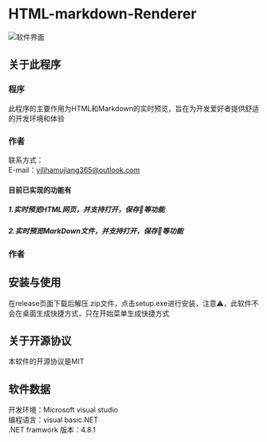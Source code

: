 # HTML-markdown-Renderer
![软件界面](https://github.moeyy.xyz/https://raw.githubusercontent.com/yilihamujiang365/HTML-markdown-Renderer-project/master/picture/screanphoto.png"软件界面截图")
## 关于此程序
### 程序
此程序的主要作用为HTML和Markdown的实时预览，旨在为开发爱好者提供舒适的开发环境和体验<br>
### 作者
联系方式：<br>
E-mail：yilihamujiang365@outlook.com
#### 目前已实现的功能有
##### 1.实时预览HTML网页，并支持打开，保存💾等功能
##### 2.实时预览MarkDown文件，并支持打开，保存💾等功能
### 作者


## 安装与使用
在release页面下载后解压.zip文件，点击setup.exe进行安装，注意⚠️，此软件不会在桌面生成快捷方式，只在开始菜单生成快捷方式
## 关于开源协议
本软件的开源协议是MIT
## 软件数据
开发环境：Microsoft visual studio<br>
编程语言：visual basic.NET<br>
.NET framwork 版本：4.8.1
